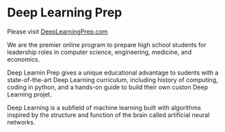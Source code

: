 # Deep Learning Prep

Please visit <a href="https://deeplearningprep.com/">DeepLearningPrep.com</a> 

We are the premier online program to prepare high school students for leadership roles in computer science, engineering, medicine, and economics.

Deep Learnin Prep gives a unique educational advantage to sudents with a state-of-the-art Deep Learning curriculum, including history of computing, coding in python, and a hands-on guide to build their own custon Deep Learning projet.

Deep Learning is a subfield of machine learning built with algorithms inspired by the structure and function of the brain called artificial neural networks.
